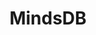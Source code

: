 ---
blog: https://medium.com/mindsdb
facebook: https://facebook.com/MindsDB
git: https://github.com/mindsdb/mindsdb
linkedin: https://linkedin.com/company/mindsdb
logohandle: mindsdb
sort: mindsdb
title: MindsDB
twitter: https://x.com/MindsDB
website: https://mindsdb.com/
youtube: https://youtube.com/c/MindsDB
---